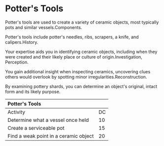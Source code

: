 # Potter's Tools



Potter's tools are used to create a variety of ceramic objects, most typically pots and similar vessels.Components. 

Potter's tools include potter's needles, ribs, scrapers, a knife, and calipers.History. 

Your expertise aids you in identifying ceramic objects, including when they were created and their likely place or culture of origin.Investigation, Perception. 

You gain additional insight when inspecting ceramics, uncovering clues others would overlook by spotting minor irregularities.Reconstruction. 

By examining pottery shards, you can determine an object's original, intact form and its likely purpose.

| Potter's Tools |  |
| :--- | :--- |
| Activity | DC |
| Determine what a vessel once held | 10 |
| Create a serviceable pot | 15 |
| Find a weak point in a ceramic object | 20 |

